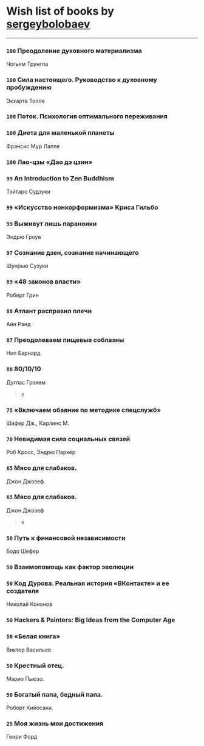 # Wish list of books by [sergeybolobaev](http://vk.com/id37918255)
---

### `100` Преодоление духовного материализма
Чогьям Трунгпа

### `100` Сила настоящего. Руководство к духовному пробуждению
Экхарта Толле

### `100` Поток. Психология оптимального переживания

### `100` Диета для маленькой планеты
Фрэнсис Мур Лаппе

### `100` Лао-цзы «Дао дэ цзин»

### `99` An Introduction to Zen Buddhism
Тэйтаро Судзуки

### `99` «Искусство нонкорформизма» Криса Гильбо

### `99` Выживут лишь параноики
Эндрю Гроув

### `97` Сознание дзен, сознание начинающего
Шунрью Сузуки

### `89` «48 законов власти»
Роберт Грин

### `88` Атлант расправил плечи
Айн Рэнд

### `87` Преодолеваем пищевые соблазны
Нил Барнард

### `86` 80/10/10
Дуглас Грэхем
> в

### `75` «Включаем обаяние по методике спецслужб»
Шафер Дж., Карлинс М.

### `70` Невидимая сила социальных связей
Роб Кросс, Эндрю Паркер

### `65` Мясо для слабаков.
Джон Джозеф.

### `65` Мясо для слабаков.
Джон Джозеф
> в

### `50` Путь к финансовой независимости
Бодо Шефер


### `50` Взаимопомощь как фактор эволюции

### `50` Код Дурова. Реальная история «ВКонтакте» и ее создателя
Николай Кононов

### `50` Hackers & Painters: Big Ideas from the Computer Age

### `50` «Белая книга»
Виктор Васильев

### `50` Крестный отец.
Марио Пьюзо.

### `50` Богатый папа, бедный папа.
Роберт Кийосаки.

### `25` Моя жизнь мои достижения
Генри Форд

